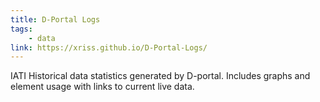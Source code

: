 ```yaml
---
title: D-Portal Logs
tags:
    - data
link: https://xriss.github.io/D-Portal-Logs/
---
```


IATI Historical data statistics generated by D-portal. Includes graphs and element usage with links to current live data.
